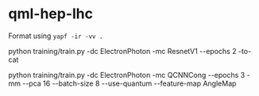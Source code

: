 # qml-hep-lhc

Format using `yapf -ir -vv .`

python training/train.py  -dc ElectronPhoton -mc ResnetV1 --epochs 2 -to-cat

python training/train.py  -dc ElectronPhoton -mc QCNNCong --epochs 3 -mm --pca 16 --batch-size 8 --use-quantum --feature-map AngleMap

